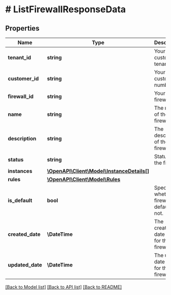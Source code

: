 # # ListFirewallResponseData

## Properties

Name | Type | Description | Notes
------------ | ------------- | ------------- | -------------
**tenant_id** | **string** | Your customer tenant id |
**customer_id** | **string** | Your customer number |
**firewall_id** | **string** | Your firewall id. |
**name** | **string** | The name of the firewall. |
**description** | **string** | The description of the firewall. |
**status** | **string** | Status of the firewall. |
**instances** | [**\OpenAPI\Client\Model\InstanceDetails[]**](InstanceDetails.md) |  |
**rules** | [**\OpenAPI\Client\Model\Rules**](Rules.md) |  |
**is_default** | **bool** | Specifies whether a firewall is default or not. |
**created_date** | **\DateTime** | The creation date time for the firewall |
**updated_date** | **\DateTime** | The update date time for the firewall |

[[Back to Model list]](../../README.md#models) [[Back to API list]](../../README.md#endpoints) [[Back to README]](../../README.md)
